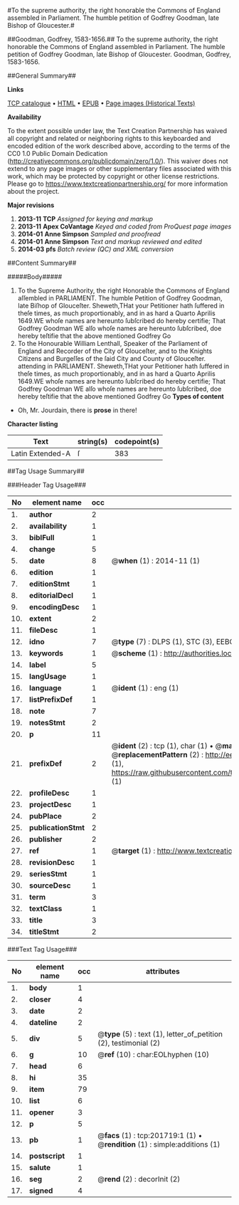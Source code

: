 #To the supreme authority, the right honorable the Commons of England assembled in Parliament. The humble petition of Godfrey Goodman, late Bishop of Gloucester.#

##Goodman, Godfrey, 1583-1656.##
To the supreme authority, the right honorable the Commons of England assembled in Parliament. The humble petition of Godfrey Goodman, late Bishop of Gloucester.
Goodman, Godfrey, 1583-1656.

##General Summary##

**Links**

[TCP catalogue](http://www.ota.ox.ac.uk/tcp/)  • 
[HTML](http://tei.it.ox.ac.uk/tcp/Texts-HTML/free/B23/B23560.html)  • 
[EPUB](http://tei.it.ox.ac.uk/tcp/Texts-EPUB/free/B23/B23560.epub) • 
[Page images (Historical Texts)](https://historicaltexts.jisc.ac.uk/eebo-99888309e)

**Availability**

To the extent possible under law, the Text Creation Partnership has waived all copyright and related or neighboring rights to this keyboarded and encoded edition of the work described above, according to the terms of the CC0 1.0 Public Domain Dedication (http://creativecommons.org/publicdomain/zero/1.0/). This waiver does not extend to any page images or other supplementary files associated with this work, which may be protected by copyright or other license restrictions. Please go to https://www.textcreationpartnership.org/ for more information about the project.

**Major revisions**

1. __2013-11__ __TCP__ *Assigned for keying and markup*
1. __2013-11__ __Apex CoVantage__ *Keyed and coded from ProQuest page images*
1. __2014-01__ __Anne Simpson__ *Sampled and proofread*
1. __2014-01__ __Anne Simpson__ *Text and markup reviewed and edited*
1. __2014-03__ __pfs__ *Batch review (QC) and XML conversion*

##Content Summary##

#####Body#####

1. To the Supreme Authority, the right Honorable the Commons of England aſſembled in PARLIAMENT. The humble Petition of Godfrey Goodman, late Biſhop of Glouceſter.
Sheweth,THat your Petitioner hath ſuffered in theſe times, as much proportionably, and in as hard a Quarto Aprilis 1649.WE whoſe names are hereunto ſubſcribed do hereby certifie; That Godfrey Goodman WE alſo whoſe names are hereunto ſubſcribed, doe hereby teſtifie that the above mentioned Godfrey Go
1. To the Honourable William Lenthall, Speaker of the Parliament of England and Recorder of the City of Glouceſter, and to the Knights Citizens and Burgeſſes of the ſaid City and County of Glouceſter. attending in PARLIAMENT.
Sheweth,THat your Petitioner hath ſuffered in theſe times, as much proportionably, and in as hard a Quarto Aprilis 1649.WE whoſe names are hereunto ſubſcribed do hereby certifie; That Godfrey Goodman WE alſo whoſe names are hereunto ſubſcribed, doe hereby teſtifie that the above mentioned Godfrey Go
**Types of content**

  * Oh, Mr. Jourdain, there is **prose** in there!

**Character listing**


|Text|string(s)|codepoint(s)|
|---|---|---|
|Latin Extended-A|ſ|383|

##Tag Usage Summary##

###Header Tag Usage###

|No|element name|occ|attributes|
|---|---|---|---|
|1.|__author__|2||
|2.|__availability__|1||
|3.|__biblFull__|1||
|4.|__change__|5||
|5.|__date__|8| @__when__ (1) : 2014-11 (1)|
|6.|__edition__|1||
|7.|__editionStmt__|1||
|8.|__editorialDecl__|1||
|9.|__encodingDesc__|1||
|10.|__extent__|2||
|11.|__fileDesc__|1||
|12.|__idno__|7| @__type__ (7) : DLPS (1), STC (3), EEBO-CITATION (1), PROQUEST (1), VID (1)|
|13.|__keywords__|1| @__scheme__ (1) : http://authorities.loc.gov/ (1)|
|14.|__label__|5||
|15.|__langUsage__|1||
|16.|__language__|1| @__ident__ (1) : eng (1)|
|17.|__listPrefixDef__|1||
|18.|__note__|7||
|19.|__notesStmt__|2||
|20.|__p__|11||
|21.|__prefixDef__|2| @__ident__ (2) : tcp (1), char (1)  •  @__matchPattern__ (2) : ([0-9\-]+):([0-9IVX]+) (1), (.+) (1)  •  @__replacementPattern__ (2) : http://eebo.chadwyck.com/downloadtiff?vid=$1&page=$2 (1), https://raw.githubusercontent.com/textcreationpartnership/Texts/master/tcpchars.xml#$1 (1)|
|22.|__profileDesc__|1||
|23.|__projectDesc__|1||
|24.|__pubPlace__|2||
|25.|__publicationStmt__|2||
|26.|__publisher__|2||
|27.|__ref__|1| @__target__ (1) : http://www.textcreationpartnership.org/docs/. (1)|
|28.|__revisionDesc__|1||
|29.|__seriesStmt__|1||
|30.|__sourceDesc__|1||
|31.|__term__|3||
|32.|__textClass__|1||
|33.|__title__|3||
|34.|__titleStmt__|2||


###Text Tag Usage###

|No|element name|occ|attributes|
|---|---|---|---|
|1.|__body__|1||
|2.|__closer__|4||
|3.|__date__|2||
|4.|__dateline__|2||
|5.|__div__|5| @__type__ (5) : text (1), letter_of_petition (2), testimonial (2)|
|6.|__g__|10| @__ref__ (10) : char:EOLhyphen (10)|
|7.|__head__|6||
|8.|__hi__|35||
|9.|__item__|79||
|10.|__list__|6||
|11.|__opener__|3||
|12.|__p__|5||
|13.|__pb__|1| @__facs__ (1) : tcp:201719:1 (1)  •  @__rendition__ (1) : simple:additions (1)|
|14.|__postscript__|1||
|15.|__salute__|1||
|16.|__seg__|2| @__rend__ (2) : decorInit (2)|
|17.|__signed__|4||
